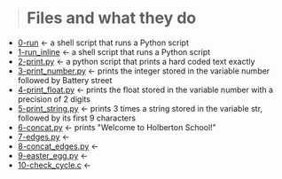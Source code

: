 > # Files	and what they do
  * [0-run](./0-run) &larr; a shell script that runs a Python script
  * [1-run_inline](./1-run_inline) &larr; a shell script that runs a Python script
  * [2-print.py](./2-print.py) &larr; a python script that prints a hard coded text exactly
  * [3-print_number.py](./3-print_number.py) &larr; prints the integer stored in the variable number followed by Battery street
  * [4-print_float.py](./4-print_float.py) &larr; prints the float stored in the variable number with a precision of 2 digits
  * [5-print_string.py](./5-print_string.py) &larr; prints 3 times a string stored in the variable str, followed by its first 9 characters
  * [6-concat.py](./6-concat.py) &larr; prints "Welcome to Holberton School!"
  * [7-edges.py](./7-edges.py) &larr;
  * [8-concat_edges.py](./8-concat_edges.py) &larr;
  * [9-easter_egg.py](./9-easter_egg.py) &larr;
  * [10-check_cycle.c](./10-check_cycle.c) &larr;
  
